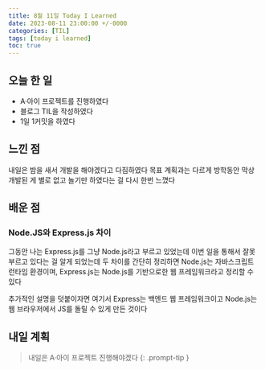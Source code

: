 ```yaml
---
title: 8월 11일 Today I Learned
date: 2023-08-11 23:00:00 +/-0000
categories: [TIL]
tags: [today i learned]
toc: true
---
```


## 오늘 한 일

* A·아이 프로젝트를 진행하였다
* 블로그 TIL을 작성하였다
* 1일 1커밋을 하였다

## 느낀 점

내일은 밤을 새서 개발을 해야겠다고 다짐하였다 목표 계획과는 다르게 방학동안 막상 개발된 게 별로 없고 놀기만 하였다는 걸 다시 한번 느꼈다

## 배운 점

### Node.JS와 Express.js 차이

그동안 나는 Express.js를 그냥 Node.js라고 부르고 있었는데 이번 일을 통해서 잘못부르고 있다는 걸 알게 되었는데 두 차이를 간단히 정리하면 Node.js는 자바스크립트 런타임 환경이며, Express.js는 Node.js를 기반으로한 웹 프레임워크라고 정리할 수 있다

추가적인 설명을 덧붙이자면 여기서 Express는 백엔드 웹 프레임워크이고 Node.js는 웹 브라우저에서 JS를 돌릴 수 있게 만든 것이다

## 내일 계획

> 내일은 A·아이 프로젝트 진행해야겠다
{: .prompt-tip }
